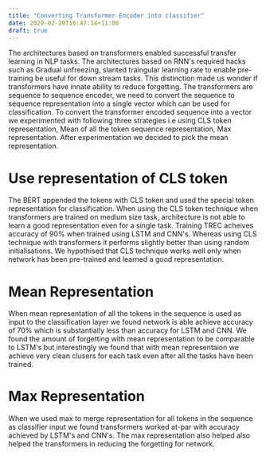 ```yaml
---
title: "Converting Transformer Encoder into classifier"
date: 2020-02-20T16:47:14+11:00
draft: true
---
```


The architectures based on transformers enabled successful transfer learning in NLP tasks. The architectures based on RNN's required hacks such as Gradual unfreezing, slanted traingular learning rate to enable pre-training be useful for down stream tasks. This distinction made us wonder if transformers have innate ability to reduce forgetting. The transformers are sequence to sequence encoder, we need to convert the sequence to sequence representation into a single vector which can be used for classification. To convert the transformer encoded sequence into a vector we experimented with following three strategies i.e using CLS token representation, Mean of all the token sequence representation, Max representation. After experimentation we decided to pick the mean representation.

Use representation of CLS token
================================

The  BERT appended the tokens with CLS token and used the special token representation for classification. When using the CLS token technique when transformers are trained on medium size task, architecture is not able to learn a good representation even for a single task. Training TREC acheives accuracy of 90\% when trained using LSTM and CNN's. Whereas using CLS technique with transformers it performs slightly better than using random initialisations. We hypothised that CLS technique works well only when network has been pre-trained and learned a good representation.

Mean Representation
===================

When mean representation of all the tokens in the sequence is used as input to the classification layer we found network is able achieve accuracy of 70\% which is substantially less than accuracy for LSTM and CNN. We found the amount of forgetting with mean representation to be comparable to LSTM's but interestingly we found that with mean representaion we achieve very clean clusers for each task even after all the tasks have been trained.

Max Representation
===================

When we used max to merge representation for all tokens in the sequence as classifier input we found transformers worked at-par with accuracy achieved by LSTM's and CNN's. The max representation also helped also helped the transformers in reducing the forgetting for network.



